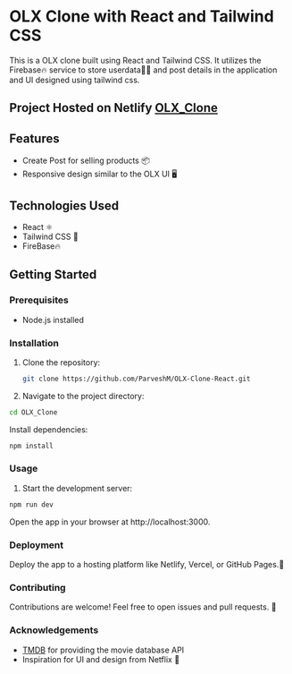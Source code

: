 # OLX Clone with React and Tailwind CSS

This is a OLX clone built using React and Tailwind CSS. It utilizes the Firebase🔥 service to store userdata🕴🏻 and post details in the application and UI designed using tailwind css.
## Project Hosted on Netlify [OLX_Clone](https://gregarious-tapioca-ad5528.netlify.app/)

## Features

- Create Post for selling products 📦
- Responsive design similar to the OLX UI 🖥️

## Technologies Used

- React ⚛️
- Tailwind CSS 🎨
- FireBase🔥

## Getting Started

### Prerequisites

- Node.js installed

### Installation

1. Clone the repository:

   ```bash
   git clone https://github.com/ParveshM/OLX-Clone-React.git

   ```

1. Navigate to the project directory:

```bash
cd OLX_Clone
```

Install dependencies:

```bash
npm install
```

### Usage

1. Start the development server:

```bash
npm run dev
```

Open the app in your browser at http://localhost:3000.

### Deployment

Deploy the app to a hosting platform like Netlify, Vercel, or GitHub Pages.🚀

### Contributing

Contributions are welcome! Feel free to open issues and pull requests. 🙌

### Acknowledgements

- [TMDB](https://developer.themoviedb.org/docs/getting-started) for providing the movie database API
- Inspiration for UI and design from Netflix 🌟
